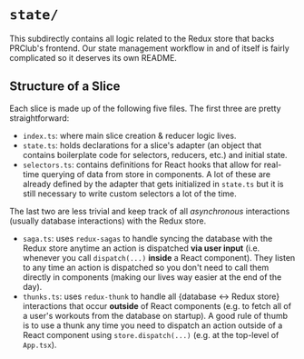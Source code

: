 # `state/`
This subdirectly contains all logic related to the Redux store that backs PRClub's frontend. Our
state management workflow in and of itself is fairly complicated so it deserves its own README.

## Structure of a Slice
Each slice is made up of the following five files. The first three are pretty straightforward:
- `index.ts`: where main slice creation & reducer logic lives.
- `state.ts`: holds declarations for a slice's adapter (an object that contains boilerplate code
  for selectors, reducers, etc.) and initial state.
- `selectors.ts`: contains definitions for React
  hooks that allow for real-time querying of data from store in components. A lot of these are
  already defined by the adapter that gets initialized in `state.ts` but it is still necessary to
  write custom selectors a lot of the time.

The last two are less trivial and keep track of all *asynchronous* interactions (usually database
interactions) with the Redux store.
- `saga.ts`: uses `redux-sagas` to handle syncing the database with the Redux store anytime an
  action is dispatched **via user input** (i.e. whenever you call `dispatch(...)` **inside** a
  React component). They listen to any time an action is dispatched so you don't need to call them
  directly in components (making our lives way easier at the end of the day).
- `thunks.ts`: uses `redux-thunk` to handle all {database <-> Redux store} interactions that occur
  **outside** of React components (e.g. to fetch all of a user's workouts from the database on
  startup). A good rule of thumb is to use a thunk any time you need to dispatch an action outside
  of a React component using `store.dispatch(...)` (e.g. at the top-level of `App.tsx`).

